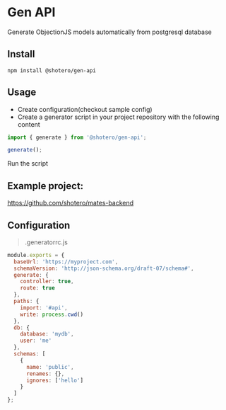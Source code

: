 # Gen API

Generate ObjectionJS models automatically from postgresql database

## Install

`npm install @shotero/gen-api`

## Usage

- Create configuration(checkout sample config)
- Create a generator script in your project repository with the following content

```js
import { generate } from '@shotero/gen-api';

generate();
```

Run the script

## Example project:

https://github.com/shotero/mates-backend

## Configuration

> .generatorrc.js

```js
module.exports = {
  baseUrl: 'https://myproject.com',
  schemaVersion: 'http://json-schema.org/draft-07/schema#',
  generate: {
    controller: true,
    route: true
  },
  paths: {
    import: '#api',
    write: process.cwd()
  },
  db: {
    database: 'mydb',
    user: 'me'
  },
  schemas: [
    {
      name: 'public',
      renames: {},
      ignores: ['hello']
    }
  ]
};
```
